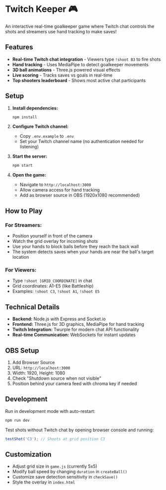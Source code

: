# Twitch Keeper 🎮

An interactive real-time goalkeeper game where Twitch chat controls the shots and streamers use hand tracking to make saves!

## Features

- **Real-time Twitch chat integration** - Viewers type `!shoot B3` to fire shots
- **Hand tracking** - Uses MediaPipe to detect goalkeeper movements
- **3D ball animations** - Three.js powered visual effects
- **Live scoring** - Tracks saves vs goals in real-time
- **Top shooters leaderboard** - Shows most active chat participants

## Setup

1. **Install dependencies:**
   ```bash
   npm install
   ```

2. **Configure Twitch channel:**
   - Copy `.env.example` to `.env`
   - Set your Twitch channel name (no authentication needed for listening)

3. **Start the server:**
   ```bash
   npm start
   ```

4. **Open the game:**
   - Navigate to `http://localhost:3000`
   - Allow camera access for hand tracking
   - Add as browser source in OBS (1920x1080 recommended)

## How to Play

### For Streamers:
- Position yourself in front of the camera
- Watch the grid overlay for incoming shots
- Use your hands to block balls before they reach the back wall
- The system detects saves when your hands are near the ball's target location

### For Viewers:
- Type `!shoot [GRID_COORDINATE]` in chat
- Grid coordinates: A1-E5 (like Battleship)
- Examples: `!shoot C3`, `!shoot A1`, `!shoot E5`

## Technical Details

- **Backend:** Node.js with Express and Socket.io
- **Frontend:** Three.js for 3D graphics, MediaPipe for hand tracking
- **Twitch Integration:** Twurple for modern chat API functionality
- **Real-time Communication:** WebSockets for instant updates

## OBS Setup

1. Add Browser Source
2. URL: `http://localhost:3000`
3. Width: 1920, Height: 1080
4. Check "Shutdown source when not visible"
5. Position behind your camera feed with chroma key if needed

## Development

Run in development mode with auto-restart:
```bash
npm run dev
```

Test shots without Twitch chat by opening browser console and running:
```javascript
testShot('C3'); // Shoots at grid position C3
```

## Customization

- Adjust grid size in `game.js` (currently 5x5)
- Modify ball speed by changing `duration` in `createBall()`
- Customize save detection sensitivity in `checkSave()`
- Style the overlay in `index.html`